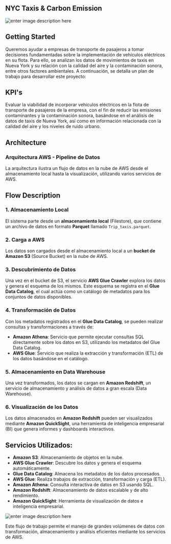 
## ****NYC Taxis & Carbon Emission**** 

![enter image description here](./image/Screenshot%202024-09-24%20at%2022.13.51.png)

## Getting Started

Queremos ayudar a empresas de transporte de pasajeros a tomar decisiones fundamentadas sobre la implementación de vehículos eléctricos en su flota. Para ello, se analizan los datos de movimientos de taxis en Nueva York y su relación con la calidad del aire y la contaminación sonora, entre otros factores ambientales. A continuación, se detalla un plan de trabajo para desarrollar este proyecto:

## KPI's

Evaluar la viabilidad de incorporar vehículos eléctricos en la flota de transporte de pasajeros de la empresa, con el fin de reducir las emisiones contaminantes y la contaminación sonora, basándose en el análisis de datos de taxis de Nueva York, así como en información relacionada con la calidad del aire y los niveles de ruido urbano.

## Architecture

### Arquitectura AWS - Pipeline de Datos
La arquitectura ilustra un flujo de datos en la nube de AWS desde el almacenamiento local hasta la visualización, utilizando varios servicios de AWS.

## Flow Description

### 1. Almacenamiento Local
El sistema parte desde un **almacenamiento local** (Filestore), que contiene un archivo de datos en formato **Parquet** llamado `Trip_taxis.parquet`.

### 2. Carga a AWS
Los datos son cargados desde el almacenamiento local a un **bucket de Amazon S3** (Source Bucket) en la nube de AWS.

### 3. Descubrimiento de Datos
Una vez en el bucket de S3, el servicio **AWS Glue Crawler** explora los datos y genera el esquema de los mismos. Este esquema se registra en el **Glue Data Catalog**, el cual actúa como un catálogo de metadatos para los conjuntos de datos disponibles.

### 4. Transformación de Datos
Con los metadatos registrados en el **Glue Data Catalog**, se pueden realizar consultas y transformaciones a través de:
- **Amazon Athena**: Servicio que permite ejecutar consultas SQL directamente sobre los datos en S3, utilizando los metadatos del Glue Data Catalog.
- **AWS Glue**: Servicio que realiza la extracción y transformación (ETL) de los datos basándose en el catálogo.

### 5. Almacenamiento en Data Warehouse
Una vez transformados, los datos se cargan en **Amazon Redshift**, un servicio de almacenamiento y análisis de datos a gran escala (Data Warehouse).

### 6. Visualización de los Datos
Los datos almacenados en **Amazon Redshift** pueden ser visualizados mediante **Amazon QuickSight**, una herramienta de inteligencia empresarial (BI) que genera informes y dashboards interactivos.

## Servicios Utilizados:

- **Amazon S3**: Almacenamiento de objetos en la nube.
- **AWS Glue Crawler**: Descubre los datos y genera el esquema automáticamente.
- **Glue Data Catalog**: Almacena los metadatos de los datos procesados.
- **AWS Glue**: Realiza trabajos de extracción, transformación y carga (ETL).
- **Amazon Athena**: Consulta interactiva de datos en S3 usando SQL.
- **Amazon Redshift**: Almacenamiento de datos escalable y de alto rendimiento.
- **Amazon QuickSight**: Herramienta de visualización de datos e inteligencia empresarial.

![enter image description here](./image/WhatsApp%20Image%202024-09-20%20at%2015.49.12.jpeg)

Este flujo de trabajo permite el manejo de grandes volúmenes de datos con transformación, almacenamiento y análisis eficientes mediante los servicios de AWS.

